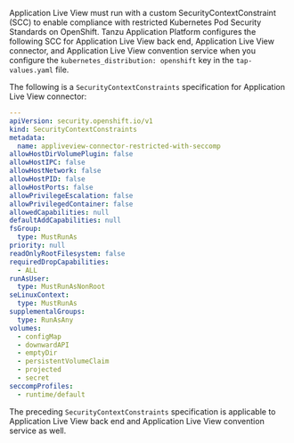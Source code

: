 Application Live View must run with a custom SecurityContextConstraint (SCC) to enable compliance
with restricted Kubernetes Pod Security Standards on OpenShift.
Tanzu Application Platform configures the following SCC for Application Live View back end,
Application Live View connector, and Application Live View convention service when you configure
the `kubernetes_distribution: openshift` key in the `tap-values.yaml` file.

The following is a `SecurityContextConstraints` specification for Application Live View connector:

```yaml
---
apiVersion: security.openshift.io/v1
kind: SecurityContextConstraints
metadata:
  name: appliveview-connector-restricted-with-seccomp
allowHostDirVolumePlugin: false
allowHostIPC: false
allowHostNetwork: false
allowHostPID: false
allowHostPorts: false
allowPrivilegeEscalation: false
allowPrivilegedContainer: false
allowedCapabilities: null
defaultAddCapabilities: null
fsGroup:
  type: MustRunAs
priority: null
readOnlyRootFilesystem: false
requiredDropCapabilities:
  - ALL
runAsUser:
  type: MustRunAsNonRoot
seLinuxContext:
  type: MustRunAs
supplementalGroups:
  type: RunAsAny
volumes:
  - configMap
  - downwardAPI
  - emptyDir
  - persistentVolumeClaim
  - projected
  - secret
seccompProfiles:
  - runtime/default
```

The preceding `SecurityContextConstraints` specification is applicable to Application Live View back end and Application Live View convention service as well.
